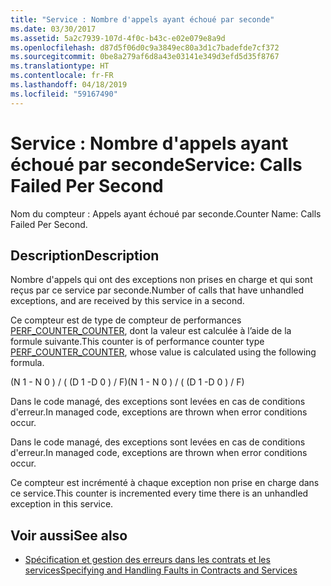 ```yaml
---
title: "Service : Nombre d'appels ayant échoué par seconde"
ms.date: 03/30/2017
ms.assetid: 5a2c7939-107d-4f0c-b43c-e02e079e8a9d
ms.openlocfilehash: d87d5f06d0c9a3849ec80a3d1c7badefde7cf372
ms.sourcegitcommit: 0be8a279af6d8a43e03141e349d3efd5d35f8767
ms.translationtype: HT
ms.contentlocale: fr-FR
ms.lasthandoff: 04/18/2019
ms.locfileid: "59167490"
---
```

# <a name="service-calls-failed-per-second"></a><span data-ttu-id="f355a-102">Service : Nombre d'appels ayant échoué par seconde</span><span class="sxs-lookup"><span data-stu-id="f355a-102">Service: Calls Failed Per Second</span></span>
<span data-ttu-id="f355a-103">Nom du compteur : Appels ayant échoué par seconde.</span><span class="sxs-lookup"><span data-stu-id="f355a-103">Counter Name: Calls Failed Per Second.</span></span>  
  
## <a name="description"></a><span data-ttu-id="f355a-104">Description</span><span class="sxs-lookup"><span data-stu-id="f355a-104">Description</span></span>  
 <span data-ttu-id="f355a-105">Nombre d'appels qui ont des exceptions non prises en charge et qui sont reçus par ce service par seconde.</span><span class="sxs-lookup"><span data-stu-id="f355a-105">Number of calls that have unhandled exceptions, and are received by this service in a second.</span></span>  
  
 <span data-ttu-id="f355a-106">Ce compteur est de type de compteur de performances [PERF_COUNTER_COUNTER](https://go.microsoft.com/fwlink/?LinkID=94649), dont la valeur est calculée à l’aide de la formule suivante.</span><span class="sxs-lookup"><span data-stu-id="f355a-106">This counter is of performance counter type [PERF_COUNTER_COUNTER](https://go.microsoft.com/fwlink/?LinkID=94649), whose value is calculated using the following formula.</span></span>  
  
 <span data-ttu-id="f355a-107">(N 1 - N 0 ) / ( (D 1 -D 0 ) / F)</span><span class="sxs-lookup"><span data-stu-id="f355a-107">(N 1 - N 0 ) / ( (D 1 -D 0 ) / F)</span></span>  
  
 <span data-ttu-id="f355a-108">Dans le code managé, des exceptions sont levées en cas de conditions d'erreur.</span><span class="sxs-lookup"><span data-stu-id="f355a-108">In managed code, exceptions are thrown when error conditions occur.</span></span>  
  
 <span data-ttu-id="f355a-109">Dans le code managé, des exceptions sont levées en cas de conditions d'erreur.</span><span class="sxs-lookup"><span data-stu-id="f355a-109">In managed code, exceptions are thrown when error conditions occur.</span></span>  
  
 <span data-ttu-id="f355a-110">Ce compteur est incrémenté à chaque exception non prise en charge dans ce service.</span><span class="sxs-lookup"><span data-stu-id="f355a-110">This counter is incremented every time there is an unhandled exception in this service.</span></span>  
  
## <a name="see-also"></a><span data-ttu-id="f355a-111">Voir aussi</span><span class="sxs-lookup"><span data-stu-id="f355a-111">See also</span></span>

- [<span data-ttu-id="f355a-112">Spécification et gestion des erreurs dans les contrats et les services</span><span class="sxs-lookup"><span data-stu-id="f355a-112">Specifying and Handling Faults in Contracts and Services</span></span>](../../../../../docs/framework/wcf/specifying-and-handling-faults-in-contracts-and-services.md)
